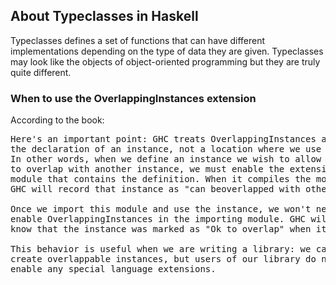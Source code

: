 ## About Typeclasses in Haskell

Typeclasses defines a set of functions that can have different implementations
depending on the type of data they are given. Typeclasses may look like the 
objects of object-oriented programming but they are truly quite different.

### When to use the OverlappingInstances extension

According to the book:
<pre>
Here's an important point: GHC treats OverlappingInstances as affecting
the declaration of an instance, not a location where we use the instance.
In other words, when we define an instance we wish to allow
to overlap with another instance, we must enable the extension for the
module that contains the definition. When it compiles the module,
GHC will record that instance as "can beoverlapped with other instances"

Once we import this module and use the instance, we won't need to
enable OverlappingInstances in the importing module. GHC will already
know that the instance was marked as "Ok to overlap" when it was defined. 

This behavior is useful when we are writing a library: we can choose to 
create overlappable instances, but users of our library do not need to
enable any special language extensions.
</pre>

